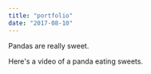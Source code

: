 ```yaml
---
title: "portfolio"
date: "2017-08-10"
---
```


Pandas are really sweet.

Here's a video of a panda eating sweets.
